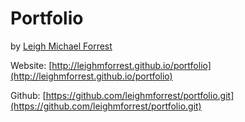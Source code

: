 # Portfolio

by [Leigh Michael Forrest](http://leighmforrest.github.io/portfolio)

Website: [http://leighmforrest.github.io/portfolio](http://leighmforrest.github.io/portfolio)

Github: [https://github.com/leighmforrest/portfolio.git](https://github.com/leighmforrest/portfolio.git)
